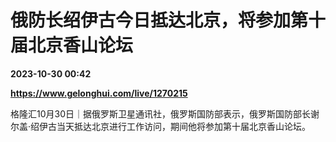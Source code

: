 # 俄防长绍伊古今日抵达北京，将参加第十届北京香山论坛

**2023-10-30 00:42**

**https://www.gelonghui.com/live/1270215**

格隆汇10月30日｜据俄罗斯卫星通讯社，俄罗斯国防部表示，俄罗斯国防部长谢尔盖·绍伊古当天抵达北京进行工作访问，期间他将参加第十届北京香山论坛。